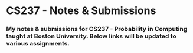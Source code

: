 # CS237 - Notes & Submissions

### My notes & submissions for CS237 - Probability in Computing taught at Boston University. Below links will be updated to various assignments.
